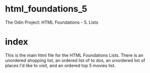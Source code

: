 # html_foundations_5
The Odin Project: HTML Foundations - 5. Lists

# index
This is the main html file for the HTML Foundations Lists. There is an unordered shopping list, an ordered list of to dos, an unordered list
of places I'd like to visit, and an ordered top 5 movies list. 